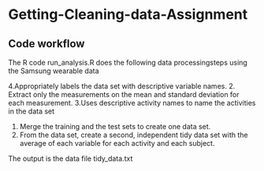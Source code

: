 # Getting-Cleaning-data-Assignment

## Code workflow

The R code run_analysis.R does the following data processingsteps using the Samsung wearable data
  
4.Appropriately labels the data set with descriptive variable names.
2. Extract only the measurements on the mean and standard deviation for each measurement.
3.Uses descriptive activity names to name the activities in the data set
1. Merge the training and the test sets to create one data set.
5. From the data set, create a second, independent tidy data set with the average of each variable for each activity and each subject.

The output is the data file tidy_data.txt
